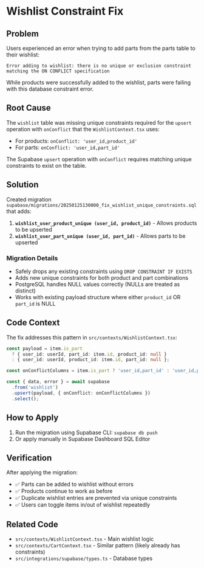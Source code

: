 # Wishlist Constraint Fix

## Problem
Users experienced an error when trying to add parts from the parts table to their wishlist:

```
Error adding to wishlist: there is no unique or exclusion constraint matching the ON CONFLICT specification
```

While products were successfully added to the wishlist, parts were failing with this database constraint error.

## Root Cause
The `wishlist` table was missing unique constraints required for the `upsert` operation with `onConflict` that the `WishlistContext.tsx` uses:

- For products: `onConflict: 'user_id,product_id'`
- For parts: `onConflict: 'user_id,part_id'`

The Supabase `upsert` operation with `onConflict` requires matching unique constraints to exist on the table.

## Solution
Created migration `supabase/migrations/20250125130000_fix_wishlist_unique_constraints.sql` that adds:

1. **`wishlist_user_product_unique (user_id, product_id)`** - Allows products to be upserted
2. **`wishlist_user_part_unique (user_id, part_id)`** - Allows parts to be upserted

### Migration Details
- Safely drops any existing constraints using `DROP CONSTRAINT IF EXISTS`
- Adds new unique constraints for both product and part combinations
- PostgreSQL handles NULL values correctly (NULLs are treated as distinct)
- Works with existing payload structure where either `product_id` OR `part_id` is NULL

## Code Context
The fix addresses this pattern in `src/contexts/WishlistContext.tsx`:

```typescript
const payload = item.is_part
  ? { user_id: userId, part_id: item.id, product_id: null }
  : { user_id: userId, product_id: item.id, part_id: null };

const onConflictColumns = item.is_part ? 'user_id,part_id' : 'user_id,product_id';

const { data, error } = await supabase
  .from('wishlist')
  .upsert(payload, { onConflict: onConflictColumns })
  .select();
```

## How to Apply
1. Run the migration using Supabase CLI: `supabase db push`
2. Or apply manually in Supabase Dashboard SQL Editor

## Verification
After applying the migration:
- ✅ Parts can be added to wishlist without errors
- ✅ Products continue to work as before  
- ✅ Duplicate wishlist entries are prevented via unique constraints
- ✅ Users can toggle items in/out of wishlist repeatedly

## Related Code
- `src/contexts/WishlistContext.tsx` - Main wishlist logic
- `src/contexts/CartContext.tsx` - Similar pattern (likely already has constraints)
- `src/integrations/supabase/types.ts` - Database types